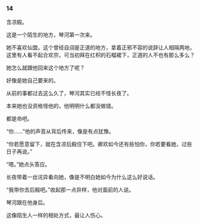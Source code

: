 ### 14

含凉殿。

这是一个陌生的地方，琴河第一次来。

她不喜欢仙盟。这个曾经自诩是正道的地方，拿着正邪不容的说辞让人相隔两地，这里有人看不起合欢宗，可当初拜在红枳的石榴裙下，正道的人不也有那么多么？

她怎么就跟他回来这个地方了呢？

好像是她自己要来的。

从前的事都过去这么久了，琴河其实已经不怪长夜了。

本来她也没资格怪他的，他明明什么都没做错。

都是命吧。

“你......”他的声音从背后传来，像是有点犹豫。

“你若愿意留下，就在含凉后殿住下吧。卿欢如今还有些怕你，你若要看她，过些日子再说。”

“嗯。”她点头答应。

长夜带着一丝诧异看向她，像是不明白她如今为什么这么好说话。

“我带你去后殿吧。”收起那一点异样，他对面前的人说。

琴河跟在他身后。

这像陌生人一样的相处方式，最让人伤心。